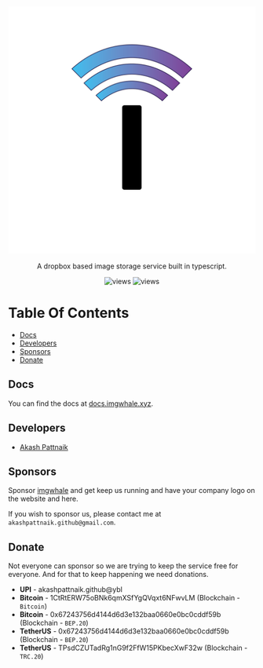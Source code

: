 <p align="center"><img width="512px" src="./.github/ImgWhale.png"></p>

<p align="center">A dropbox based image storage service built in typescript.</p>
<p align="center"><img src="https://stats.imgwhale.xyz/views" alt="views"> <img src="https://stats.imgwhale.xyz/apiUsage" alt="views"></p>

# Table Of Contents

- [Docs](#docs)
- [Developers](#developers)
- [Sponsors](#sponsors)
- [Donate](#donate)

## Docs

You can find the docs at [docs.imgwhale.xyz](https://docs.imgwhale.xyz/).

## Developers

- [Akash Pattnaik](https://github.com/BLUE-DEVIL1134)

## Sponsors

Sponsor [imgwhale](https://imgwhale.xyz) and get keep us running and have your company logo on the website and here.

If you wish to sponsor us, please contact me at `akashpattnaik.github@gmail.com`.

## Donate

Not everyone can sponsor so we are trying to keep the service free for everyone.
And for that to keep happening we need donations.

- **UPI** - akashpattnaik.github@ybl
- **Bitcoin** - 1CtRtERW75oBNk6qmXSfYgQVqxt6NFwvLM (Blockchain - `Bitcoin`)
- **Bitcoin** - 0x67243756d4144d6d3e132baa0660e0bc0cddf59b (Blockchain - `BEP.20`)
- **TetherUS** - 0x67243756d4144d6d3e132baa0660e0bc0cddf59b (Blockchain - `BEP.20`)
- **TetherUS** - TPsdCZUTadRg1nG9f2FfW15PKbecXwF32w (Blockchain - `TRC.20`)
